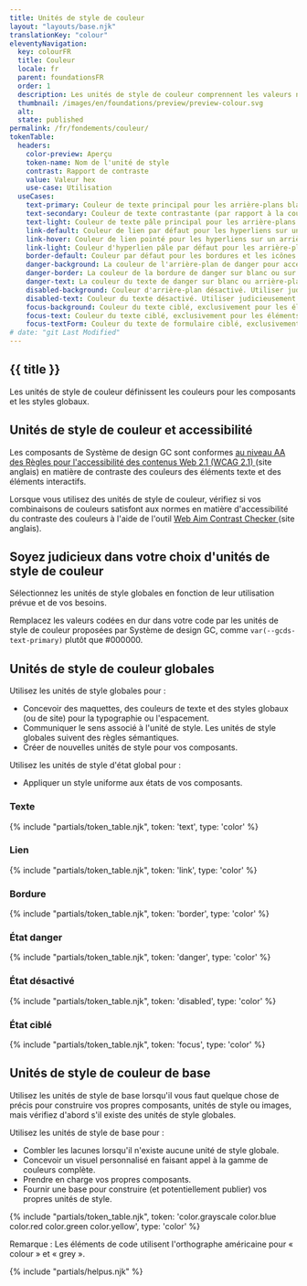 ```yaml
---
title: Unités de style de couleur
layout: "layouts/base.njk"
translationKey: "colour"
eleventyNavigation:
  key: colourFR
  title: Couleur
  locale: fr
  parent: foundationsFR
  order: 1
  description: Les unités de style de couleur comprennent les valeurs nécessaires pour les composants de style.
  thumbnail: /images/en/foundations/preview/preview-colour.svg
  alt:
  state: published
permalink: /fr/fondements/couleur/
tokenTable:
  headers:
    color-preview: Aperçu
    token-name: Nom de l'unité de style
    contrast: Rapport de contraste
    value: Valeur hex
    use-case: Utilisation
  useCases:
    text-primary: Couleur de texte principal pour les arrière-plans blancs ou à valeur 100 (p. ex. --gcds-color-blue-100).
    text-secondary: Couleur de texte contrastante (par rapport à la couleur du texte principal) sur un arrière-plan blanc.
    text-light: Couleur de texte pâle principal pour les arrière-plans à valeur 700 ou plus sombres (p. ex. --gcds-color-blue-700).
    link-default: Couleur de lien par défaut pour les hyperliens sur un arrière-plan blanc.
    link-hover: Couleur de lien pointé pour les hyperliens sur un arrière-plan blanc.
    link-light: Couleur d'hyperlien pâle par défaut pour les arrière-plans à valeur 700 ou plus sombres (p. ex. --gcds-color-blue-700).
    border-default: Couleur par défaut pour les bordures et les icônes sur un arrière-plan blanc.
    danger-background: La couleur de l'arrière-plan de danger pour accentuer une action destructrice ou un retour d'expérience critique en arrière-plan.
    danger-border: La couleur de la bordure de danger sur blanc ou sur arrière-plans de danger pour accentuer une action destructrice ou un retour d'expérience critique.
    danger-text: La couleur du texte de danger sur blanc ou arrière-plans de danger pour accentuer une action destructrice ou un retour d'expérience critique.
    disabled-background: Couleur d'arrière-plan désactivé. Utiliser judicieusement pour un élément interactif désactivé.
    disabled-text: Couleur du texte désactivé. Utiliser judicieusement pour un élément interactif désactivé.
    focus-background: Couleur du texte ciblé, exclusivement pour les éléments interactifs ciblés.
    focus-text: Couleur du texte ciblé, exclusivement pour les éléments interactifs ciblés.
    focus-textForm: Couleur du texte de formulaire ciblé, exclusivement pour les éléments interactifs ciblés dans un formulaire. Évitez d'utiliser cette unité de style pour des éléments autres que ceux d'un formulaire.
# date: "git Last Modified"
---
```


## {{ title }}

Les unités de style de couleur définissent les couleurs pour les composants et les styles globaux.

## Unités de style de couleur et accessibilité

Les composants de Système de design GC sont conformes <a href="{{ links.wcag }}" target="_blank">au niveau AA des Règles pour l'accessibilité des contenus Web 2.1 (WCAG 2.1)  <gcds-icon name="external-link" label="S'ouvre dans un nouvel onglet." margin-left="50" /></a> (site anglais) en matière de contraste des couleurs des éléments texte et des éléments interactifs.

Lorsque vous utilisez des unités de style de couleur, vérifiez si vos combinaisons de couleurs satisfont aux normes en matière d'accessibilité du contraste des couleurs à l'aide de l'outil <a href="{{ links.wcag }}" target="_blank">Web Aim Contrast Checker  <gcds-icon name="external-link" label="S'ouvre dans un nouvel onglet." margin-left="50" /></a> (site anglais).

## Soyez judicieux dans votre choix d'unités de style de couleur

Sélectionnez les unités de style globales en fonction de leur utilisation prévue et de vos besoins.

Remplacez les valeurs codées en dur dans votre code par les unités de style de couleur proposées par Système de design GC, comme `var(--gcds-text-primary)` plutôt que #000000.

## Unités de style de couleur globales

Utilisez les unités de style globales pour :

- Concevoir des maquettes, des couleurs de texte et des styles globaux (ou de site) pour la typographie ou l'espacement.
- Communiquer le sens associé à l'unité de style. Les unités de style globales suivent des règles sémantiques.
- Créer de nouvelles unités de style pour vos composants.

Utilisez les unités de style d'état global pour :

- Appliquer un style uniforme aux états de vos composants.

### Texte

{% include "partials/token_table.njk", token: 'text', type: 'color' %}

### Lien

{% include "partials/token_table.njk", token: 'link', type: 'color' %}

### Bordure

{% include "partials/token_table.njk", token: 'border', type: 'color' %}

### État danger

{% include "partials/token_table.njk", token: 'danger', type: 'color' %}

### État désactivé

{% include "partials/token_table.njk", token: 'disabled', type: 'color' %}

### État ciblé

{% include "partials/token_table.njk", token: 'focus', type: 'color' %}

## Unités de style de couleur de base

Utilisez les unités de style de base lorsqu'il vous faut quelque chose de précis pour construire vos propres composants, unités de style ou images, mais vérifiez d'abord s'il existe des unités de style globales.

Utilisez les unités de style de base pour :

- Combler les lacunes lorsqu'il n'existe aucune unité de style globale.
- Concevoir un visuel personnalisé en faisant appel à la gamme de couleurs complète.
- Prendre en charge vos propres composants.
- Fournir une base pour construire (et potentiellement publier) vos propres unités de style.

<div class="table-base-colors">
{% include "partials/token_table.njk", token: 'color.grayscale color.blue color.red color.green color.yellow', type: 'color' %}
</div>

Remarque : Les éléments de code utilisent l'orthographe américaine pour « colour » et « grey ».

{% include "partials/helpus.njk" %}
